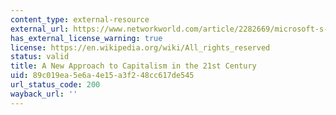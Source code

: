 ```yaml
---
content_type: external-resource
external_url: https://www.networkworld.com/article/2282669/microsoft-s-bill-gates---a-new-approach-to-capitalism-in-the-21st-century-.html
has_external_license_warning: true
license: https://en.wikipedia.org/wiki/All_rights_reserved
status: valid
title: A New Approach to Capitalism in the 21st Century
uid: 89c019ea-5e6a-4e15-a3f2-48cc617de545
url_status_code: 200
wayback_url: ''
---
```

